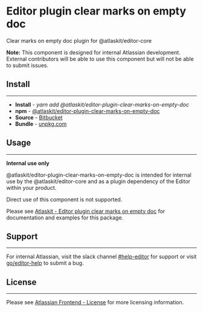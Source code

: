 # Editor plugin clear marks on empty doc

Clear marks on empty doc plugin for @atlaskit/editor-core

**Note:** This component is designed for internal Atlassian development.
External contributors will be able to use this component but will not be able to submit issues.

## Install

---

- **Install** - _yarn add @atlaskit/editor-plugin-clear-marks-on-empty-doc_
- **npm** - [@atlaskit/editor-plugin-clear-marks-on-empty-doc](https://www.npmjs.com/package/@atlaskit/editor-plugin-clear-marks-on-empty-doc)
- **Source** - [Bitbucket](https://bitbucket.org/atlassian/atlassian-frontend/src/master/packages/editor/editor-plugin-clear-marks-on-empty-doc)
- **Bundle** - [unpkg.com](https://unpkg.com/@atlaskit/editor-plugin-clear-marks-on-empty-doc/dist/)

## Usage

---

**Internal use only**

@atlaskit/editor-plugin-clear-marks-on-empty-doc is intended for internal use by the @atlaskit/editor-core and as a plugin dependency of the Editor within your product.

Direct use of this component is not supported.

Please see [Atlaskit - Editor plugin clear marks on empty doc](https://atlaskit.atlassian.com/packages/editor/editor-plugin-clear-marks-on-empty-doc) for documentation and examples for this package.

## Support

---

For internal Atlassian, visit the slack channel [#help-editor](https://atlassian.slack.com/archives/CFG3PSQ9E) for support or visit [go/editor-help](https://go/editor-help) to submit a bug.

## License

---

Please see [Atlassian Frontend - License](https://hello.atlassian.net/wiki/spaces/AF/pages/2589099144/Documentation#License) for more licensing information.
